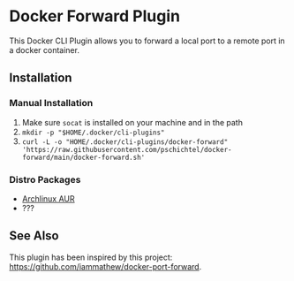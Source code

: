 Docker Forward Plugin
=====================

This Docker CLI Plugin allows you to forward a local port to a remote port in a docker container.

Installation
------------

### Manual Installation

1. Make sure `socat` is installed on your machine and in the path
2. `mkdir -p "$HOME/.docker/cli-plugins"`
3. `curl -L -o "HOME/.docker/cli-plugins/docker-forward" 'https://raw.githubusercontent.com/pschichtel/docker-forward/main/docker-forward.sh'`

### Distro Packages

* [Archlinux AUR](https://aur.archlinux.org/)
* ???

See Also
--------

This plugin has been inspired by this project: https://github.com/iammathew/docker-port-forward.
